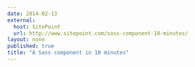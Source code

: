```yaml
---
date: 2014-02-13
external: 
  host: SitePoint
  url: http://www.sitepoint.com/sass-component-10-minutes/
layout: none
published: true
title: "A Sass component in 10 minutes"
---
```


